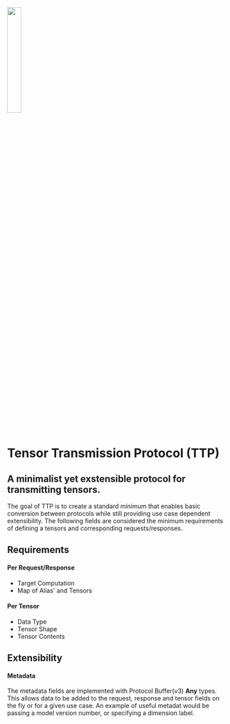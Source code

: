 <img src="https://storage.googleapis.com/ttp-static/ttp_transparent.png" width="25%">

# Tensor Transmission Protocol (TTP)
## A minimalist yet exstensible protocol for transmitting tensors.

The goal of TTP is to create a standard minimum that enables basic conversion between protocols while still providing use case dependent extensibility. The following fields are considered the minimum requirements of defining a tensors and corresponding requests/responses. 

## Requirements
#### Per Request/Response
* Target Computation
* Map of Alias' and Tensors 

#### Per Tensor
* Data Type
* Tensor Shape
* Tensor Contents

## Extensibility
#### Metadata
The metadata fields are implemented with Protocol Buffer(v3) **Any** types. This allows data to be added to the request, response and tensor fields on the fly or for a given use case. An example of useful metadat would be passing a model version number, or specifying a dimension label. 

